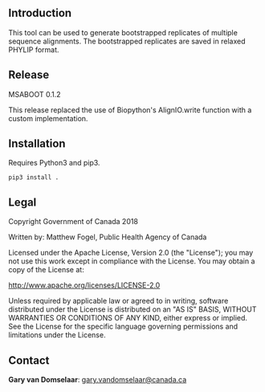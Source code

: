 ## Introduction ##

This tool can be used to generate bootstrapped replicates of multiple sequence alignments.
The bootstrapped replicates are saved in relaxed PHYLIP format.

## Release ##

MSABOOT 0.1.2

This release replaced the use of Biopython's AlignIO.write function with a custom implementation.

## Installation ##

Requires Python3 and pip3.

    pip3 install .

## Legal ##

Copyright Government of Canada 2018

Written by: Matthew Fogel, Public Health Agency of Canada

Licensed under the Apache License, Version 2.0 (the "License"); you may not use
this work except in compliance with the License. You may obtain a copy of the
License at:

http://www.apache.org/licenses/LICENSE-2.0

Unless required by applicable law or agreed to in writing, software distributed
under the License is distributed on an "AS IS" BASIS, WITHOUT WARRANTIES OR
CONDITIONS OF ANY KIND, either express or implied. See the License for the
specific language governing permissions and limitations under the License.

## Contact ##

**Gary van Domselaar**: gary.vandomselaar@canada.ca
